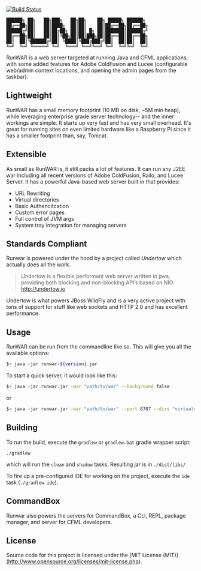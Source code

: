 [![Build Status](https://travis-ci.org/Ortus-Solutions/runwar.svg?branch=develop)](https://travis-ci.com/Ortus-Solutions/runwar)

```
██████╗ ██╗   ██╗███╗   ██╗██╗    ██╗ █████╗ ██████╗ 
██╔══██╗██║   ██║████╗  ██║██║    ██║██╔══██╗██╔══██╗
██████╔╝██║   ██║██╔██╗ ██║██║ █╗ ██║███████║██████╔╝
██╔══██╗██║   ██║██║╚██╗██║██║███╗██║██╔══██║██╔══██╗
██║  ██║╚██████╔╝██║ ╚████║╚███╔███╔╝██║  ██║██║  ██║
╚═╝  ╚═╝ ╚═════╝ ╚═╝  ╚═══╝ ╚══╝╚══╝ ╚═╝  ╚═╝╚═╝  ╚═╝
```                                                     


RunWAR is a web server targeted at running Java and CFML applications, with some added features for Adobe ColdFusion and Lucee (configurable web/admin context locations, and opening the admin pages from the taskbar).

## Lightweight

RunWAR has a small memory footprint (10 MB on disk, ~5M min heap), while leveraging enterprise grade server technology-- and the inner workings are simple.  It starts up very fast and has very small overhead.  It's great for running sites on even limited hardware like a Raspberry Pi since it has a smaller footprint than, say, Tomcat.

## Extensible

As small as RunWAR is, it still packs a lot of features.  It can run any J2EE war including all recent versions of Adobe ColdFusion, Railo, and Lucee Server.  It has a powerful Java-based web server built in that provides:

 * URL Rewriting
 * Virtual directories
 * Basic Authencitcation
 * Custom error pages
 * Full control of JVM args
 * System tray integration for managing servers

## Standards Compliant

Runwar is powered under the hood by a project called *Undertow* which actually does all the work.

> Undertow is a flexible performant web server written in java, providing both blocking and non-blocking API’s based on NIO.
> http://undertow.io

Undertow is what powers JBoss WildFly and is a very active project with tons of support for stuff like web sockets and HTTP 2.0 and has excellent performance.  

## Usage

RunWAR can be run from the commandline like so.  This will give you all the available options:
```bash
$> java -jar runwar-${version}.jar
```

To start a quick server, it would look like this:
```bash
$> java -jar runwar.jar -war "path/to/war" --background false
```

or

```bash
$> java -jar runwar.jar -war "path/to/war" --port 8787 --dirs "virtualdir=/path/to/dir,virtualdir2=/path/to/dir2" --background false
```

## Building

To run the build, execute the `gradlew` or `gradlew.bat` gradle wrapper script:

```
./gradlew
```

which will run the `clean` and `shadow` tasks.  Resulting jar is in `./dist/libs/`

To fire up a pre-configured IDE for working on the project, execute the `ide` task (`./gradlew ide`).

## CommandBox
Runwar also powers the servers for CommandBox, a CLI, REPL, package manager, and server for CFML developers.  

## License

Source code for this project is licensed under the [MIT License (MIT)] (http://www.opensource.org/licenses/mit-license.php).


